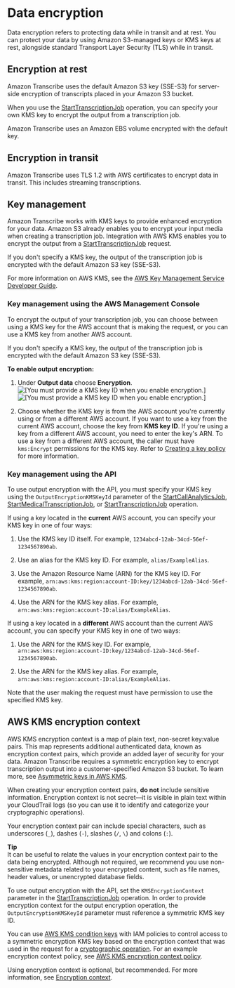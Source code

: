 # Data encryption<a name="data-encryption"></a>

Data encryption refers to protecting data while in transit and at rest\. You can protect your data by using Amazon S3\-managed keys or KMS keys at rest, alongside standard Transport Layer Security \(TLS\) while in transit\.

## Encryption at rest<a name="encryption-rest"></a>

Amazon Transcribe uses the default Amazon S3 key \(SSE\-S3\) for server\-side encryption of transcripts placed in your Amazon S3 bucket\.

When you use the [StartTranscriptionJob](https://docs.aws.amazon.com/transcribe/latest/APIReference/API_StartTranscriptionJob.html) operation, you can specify your own KMS key to encrypt the output from a transcription job\.

Amazon Transcribe uses an Amazon EBS volume encrypted with the default key\.

## Encryption in transit<a name="encryption-transit"></a>

Amazon Transcribe uses TLS 1\.2 with AWS certificates to encrypt data in transit\. This includes streaming transcriptions\.

## Key management<a name="key-management"></a>

Amazon Transcribe works with KMS keys to provide enhanced encryption for your data\. Amazon S3 already enables you to encrypt your input media when creating a transcription job\. Integration with AWS KMS enables you to encrypt the output from a [StartTranscriptionJob](https://docs.aws.amazon.com/transcribe/latest/APIReference/API_StartTranscriptionJob.html) request\.

If you don't specify a KMS key, the output of the transcription job is encrypted with the default Amazon S3 key \(SSE\-S3\)\.

For more information on AWS KMS, see the [AWS Key Management Service Developer Guide](https://docs.aws.amazon.com/kms/latest/developerguide/concepts.html)\.

### Key management using the AWS Management Console<a name="kms-console"></a>

To encrypt the output of your transcription job, you can choose between using a KMS key for the AWS account that is making the request, or you can use a KMS key from another AWS account\.

If you don't specify a KMS key, the output of the transcription job is encrypted with the default Amazon S3 key \(SSE\-S3\)\.

**To enable output encryption:**

1. Under **Output data** choose **Encryption**\.  
![\[You must provide a KMS key ID when you enable encryption.\]](http://docs.aws.amazon.com/transcribe/latest/dg/images/output-encryption.png)![\[You must provide a KMS key ID when you enable encryption.\]](http://docs.aws.amazon.com/transcribe/latest/dg/)

1. Choose whether the KMS key is from the AWS account you're currently using or from a different AWS account\. If you want to use a key from the current AWS account, choose the key from **KMS key ID**\. If you're using a key from a different AWS account, you need to enter the key's ARN\. To use a key from a different AWS account, the caller must have `kms:Encrypt` permissions for the KMS key\. Refer to [Creating a key policy ](https://docs.aws.amazon.com/kms/latest/developerguide/key-policy-overview.html) for more information\.

### Key management using the API<a name="kms-api"></a>

To use output encryption with the API, you must specify your KMS key using the `OutputEncryptionKMSKeyId` parameter of the [StartCallAnalyticsJob](https://docs.aws.amazon.com/transcribe/latest/APIReference/API_StartCallAnalyticsJob.html), [StartMedicalTranscriptionJob](https://docs.aws.amazon.com/transcribe/latest/APIReference/API_StartMedicalTranscriptionJob.html), or [StartTranscriptionJob](https://docs.aws.amazon.com/transcribe/latest/APIReference/API_StartTranscriptionJob.html) operation\.

If using a key located in the **current** AWS account, you can specify your KMS key in one of four ways:

1. Use the KMS key ID itself\. For example, `1234abcd-12ab-34cd-56ef-1234567890ab`\.

1. Use an alias for the KMS key ID\. For example, `alias/ExampleAlias`\.

1. Use the Amazon Resource Name \(ARN\) for the KMS key ID\. For example, `arn:aws:kms:region:account-ID:key/1234abcd-12ab-34cd-56ef-1234567890ab`\.

1. Use the ARN for the KMS key alias\. For example, `arn:aws:kms:region:account-ID:alias/ExampleAlias`\.

If using a key located in a **different** AWS account than the current AWS account, you can specify your KMS key in one of two ways:

1. Use the ARN for the KMS key ID\. For example, `arn:aws:kms:region:account-ID:key/1234abcd-12ab-34cd-56ef-1234567890ab`\.

1. Use the ARN for the KMS key alias\. For example, `arn:aws:kms:region:account-ID:alias/ExampleAlias`\.

Note that the user making the request must have permission to use the specified KMS key\.

## AWS KMS encryption context<a name="kms-context"></a>

AWS KMS encryption context is a map of plain text, non\-secret key:value pairs\. This map represents additional authenticated data, known as encryption context pairs, which provide an added layer of security for your data\. Amazon Transcribe requires a symmetric encryption key to encrypt transcription output into a customer\-specified Amazon S3 bucket\. To learn more, see [Asymmetric keys in AWS KMS](https://docs.aws.amazon.com/kms/latest/developerguide/symmetric-asymmetric.html)\.

When creating your encryption context pairs, **do not** include sensitive information\. Encryption context is not secret—it is visible in plain text within your CloudTrail logs \(so you can use it to identify and categorize your cryptographic operations\)\.

Your encryption context pair can include special characters, such as underscores \(`_`\), dashes \(`-`\), slashes \(`/`, `\`\) and colons \(`:`\)\.

**Tip**  
It can be useful to relate the values in your encryption context pair to the data being encrypted\. Although not required, we recommend you use non\-sensitive metadata related to your encrypted content, such as file names, header values, or unencrypted database fields\.

To use output encryption with the API, set the `KMSEncryptionContext` parameter in the [StartTranscriptionJob](https://docs.aws.amazon.com/transcribe/latest/APIReference/API_StartTranscriptionJob.html) operation\. In order to provide encryption context for the output encryption operation, the `OutputEncryptionKMSKeyId` parameter must reference a symmetric KMS key ID\.

You can use [AWS KMS condition keys](https://docs.aws.amazon.com/kms/latest/developerguide/policy-conditions.html#conditions-kms) with IAM policies to control access to a symmetric encryption KMS key based on the encryption context that was used in the request for a [cryptographic operation](https://docs.aws.amazon.com/kms/latest/developerguide/concepts.html#cryptographic-operations)\. For an example encryption context policy, see [AWS KMS encryption context policy](security_iam_id-based-policy-examples.md#kms-context-policy)\.

Using encryption context is optional, but recommended\. For more information, see [ Encryption context](https://docs.aws.amazon.com/kms/latest/developerguide/concepts.html#encrypt_context)\.